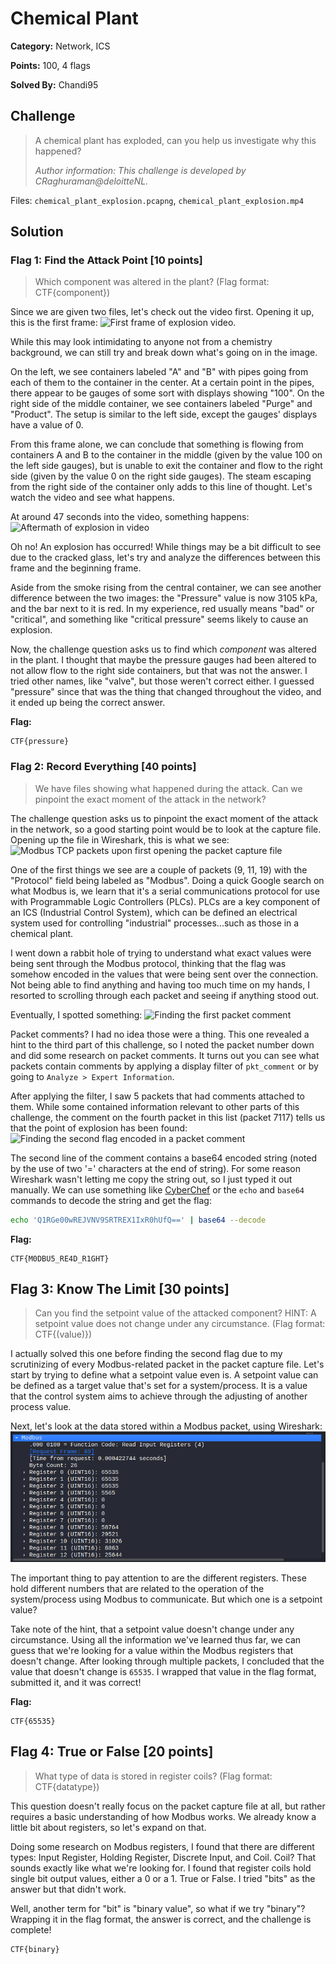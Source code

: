 # Chemical Plant

**Category:** Network, ICS

**Points:** 100, 4 flags

**Solved By:** Chandi95

## Challenge

> A chemical plant has exploded, can you help us investigate why this happened?
>  
> *Author information: This challenge is developed by CRaghuraman@deloitteNL.*

Files: `chemical_plant_explosion.pcapng`, `chemical_plant_explosion.mp4`

## Solution

### Flag 1: Find the Attack Point [10 points]

> Which component was altered in the plant? (Flag format: CTF{component})

Since we are given two files, let's check out the video first. Opening it up, this is the first frame:
![First frame of explosion video.](writeup-images/video-first-frame.png)

While this may look intimidating to anyone not from a chemistry background, we can still try and break down what's going on in the image.

On the left, we see containers labeled "A" and "B" with pipes going from each of them to the container in the center. At a certain point in the pipes, there appear to be gauges of some sort with displays showing "100". On the right side of the middle container, we see containers labeled "Purge" and "Product". The setup is similar to the left side, except the gauges' displays have a value of 0.

From this frame alone, we can conclude that something is flowing from containers A and B to the container in the middle (given by the value 100 on the left side gauges), but is unable to exit the container and flow to the right side (given by the value 0 on the right side gauges). The steam escaping from the right side of the container only adds to this line of thought. Let's watch the video and see what happens.

At around 47 seconds into the video, something happens:
![Aftermath of explosion in video](writeup-images/video-explosion-aftermath.png)

Oh no! An explosion has occurred! While things may be a bit difficult to see due to the cracked glass, let's try and analyze the differences between this frame and the beginning frame.

Aside from the smoke rising from the central container, we can see another difference between the two images: the "Pressure" value is now 3105 kPa, and the bar next to it is red. In my experience, red usually means "bad" or "critical", and something like "critical pressure" seems likely to cause an explosion.

Now, the challenge question asks us to find which *component* was altered in the plant. I thought that maybe the pressure gauges had been altered to not allow flow to the right side containers, but that was not the answer. I tried other names, like "valve", but those weren't correct either. I guessed "pressure" since that was the thing that changed throughout the video, and it ended up being the correct answer.

**Flag:**

```lintingerrorsbad
CTF{pressure}
```

### Flag 2: Record Everything [40 points]

> We have files showing what happened during the attack. Can we pinpoint the exact moment of the attack in the network?

The challenge question asks us to pinpoint the exact moment of the attack in the network, so a good starting point would be to look at the capture file. Opening up the file in Wireshark, this is what we see:
![Modbus TCP packets upon first opening the packet capture file](writeup-images/pcap-first-look.png)

One of the first things we see are a couple of packets (9, 11, 19) with the "Protocol" field being labeled as "Modbus". Doing a quick Google search on what Modbus is, we learn that it's a serial communications protocol for use with Programmable Logic Controllers (PLCs). PLCs are a key component of an ICS (Industrial Control System), which can be defined an electrical system used for controlling "industrial" processes...such as those in a chemical plant.  

I went down a rabbit hole of trying to understand what exact values were being sent through the Modbus protocol, thinking that the flag was somehow encoded in the values that were being sent over the connection. Not being able to find anything and having too much time on my hands, I resorted to scrolling through each packet and seeing if anything stood out.

Eventually, I spotted something:
![Finding the first packet comment](writeup-images/packet-comment-spotted.png)

Packet comments? I had no idea those were a thing. This one revealed a hint to the third part of this challenge, so I noted the packet number down and did some research on packet comments. It turns out you can see what packets contain comments by applying a display filter of `pkt_comment` or by going to `Analyze > Expert Information`.

After applying the filter, I saw 5 packets that had comments attached to them. While some contained information relevant to other parts of this challenge, the comment on the fourth packet in this list (packet 7117) tells us that the point of explosion has been found:
![Finding the second flag encoded in a packet comment](writeup-images/second-flag-found.png)

The second line of the comment contains a base64 encoded string (noted by the use of two '=' characters at the end of string). For some reason Wireshark wasn't letting me copy the string out, so I just typed it out manually. We can use something like [CyberChef](https://gchq.github.io/CyberChef/) or the `echo` and `base64` commands to decode the string and get the flag:

```bash
echo 'Q1RGe00wREJVNV9SRTREX1IxR0hUfQ==' | base64 --decode
```

**Flag:**

```lintingerrorsbad
CTF{M0DBU5_RE4D_R1GHT}
```

## Flag 3: Know The Limit [30 points]

> Can you find the setpoint value of the attacked component? HINT: A setpoint value does not change under any circumstance. (Flag format: CTF{(value)})

I actually solved this one before finding the second flag due to my scrutinizing of every Modbus-related packet in the packet capture file. Let's start by trying to define what a setpoint value even is. A setpoint value can be defined as a target value that's set for a system/process. It is a value that the control system aims to achieve through the adjusting of another process value.

Next, let's look at the data stored within a Modbus packet, using Wireshark:
![modbus registers](writeup-images/modbus-data-breakdown.png)

The important thing to pay attention to are the different registers. These hold different numbers that are related to the operation of the system/process using Modbus to communicate. But which one is a setpoint value?

Take note of the hint, that a setpoint value doesn't change under any circumstance. Using all the information we've learned thus far, we can guess that we're looking for a value within the Modbus registers that doesn't change. After looking through multiple packets, I concluded that the value that doesn't change is `65535`. I wrapped that value in the flag format, submitted it, and it was correct!

**Flag:**

```lintingerrorsbad
CTF{65535}
```

## Flag 4: True or False [20 points]

> What type of data is stored in register coils? (Flag format: CTF{datatype})

This question doesn't really focus on the packet capture file at all, but rather requires a basic understanding of how Modbus works. We already know a little bit about registers, so let's expand on that.

Doing some research on Modbus registers, I found that there are different types: Input Register, Holding Register, Discrete Input, and Coil. Coil? That sounds exactly like what we're looking for. I found that register coils hold single bit output values, either a 0 or a 1. True or False. I tried "bits" as the answer but that didn't work.

Well, another term for "bit" is "binary value", so what if we try "binary"? Wrapping it in the flag format, the answer is correct, and the challenge is complete!

```lintingerrorsbad
CTF{binary}
```
